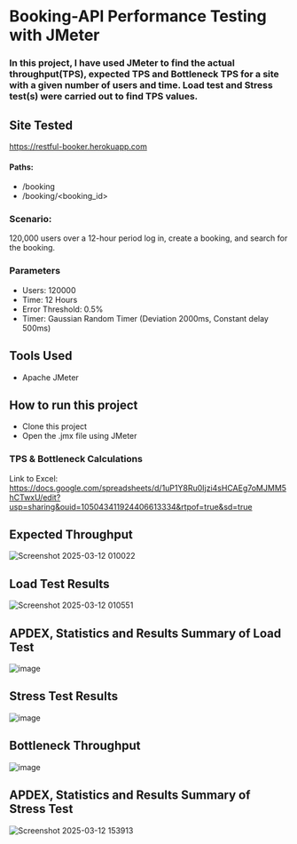 # Booking-API Performance Testing with JMeter
### In this project, I have used JMeter to find the actual throughput(TPS), expected TPS and Bottleneck TPS for a site with a given number of users and time. Load test and Stress test(s) were carried out to find TPS values.

## Site Tested
https://restful-booker.herokuapp.com
#### Paths:
- /booking
- /booking/<booking_id>

### Scenario:
120,000 users over a 12-hour period log in, create a booking, and search for the
booking. 

### Parameters
- Users: 120000
- Time: 12 Hours
- Error Threshold: 0.5%
- Timer: Gaussian Random Timer (Deviation 2000ms, Constant delay 500ms)

## Tools Used
  - Apache JMeter

## How to run this project
- Clone this project
- Open the .jmx file using JMeter

### TPS & Bottleneck Calculations 
Link to Excel: https://docs.google.com/spreadsheets/d/1uP1Y8Ru0Ijzi4sHCAEg7oMJMM5hCTwxU/edit?usp=sharing&ouid=105043411924406613334&rtpof=true&sd=true

## Expected Throughput
![Screenshot 2025-03-12 010022](https://github.com/user-attachments/assets/e1ec2fb6-d29b-4141-ba9c-9e5ba0614cf3)

## Load Test Results 
![Screenshot 2025-03-12 010551](https://github.com/user-attachments/assets/9c350f11-5caf-44ff-8243-9658ba68d6cd)

## APDEX, Statistics and Results Summary of Load Test
![image](https://github.com/user-attachments/assets/c993529b-95f3-4ecd-ac00-f2081c5ec57f)

## Stress Test Results
![image](https://github.com/user-attachments/assets/e41d3f96-6c71-41e2-99bf-edf1aaeb1b46)


## Bottleneck Throughput
![image](https://github.com/user-attachments/assets/096fe0ab-4cc0-480e-8420-dc3906fae586)





## APDEX, Statistics and Results Summary of Stress Test
![Screenshot 2025-03-12 153913](https://github.com/user-attachments/assets/7ed9d97b-8299-4ea7-ae2b-743dbd75ce9a)





